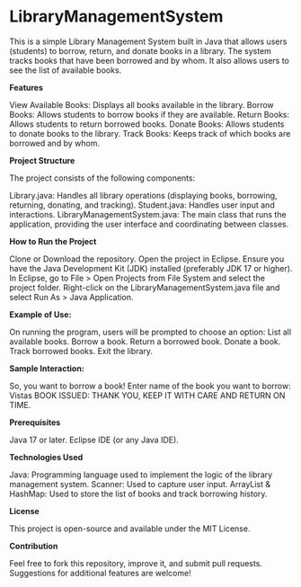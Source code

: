 # LibraryManagementSystem

This is a simple Library Management System built in Java that allows users (students) to borrow, return, and donate books in a library. The system tracks books that have been borrowed and by whom. It also allows users to see the list of available books.

**Features**


View Available Books: Displays all books available in the library.
Borrow Books: Allows students to borrow books if they are available.
Return Books: Allows students to return borrowed books.
Donate Books: Allows students to donate books to the library.
Track Books: Keeps track of which books are borrowed and by whom.

**Project Structure**

The project consists of the following components:

Library.java: Handles all library operations (displaying books, borrowing, returning, donating, and tracking).
Student.java: Handles user input and interactions.
LibraryManagementSystem.java: The main class that runs the application, providing the user interface and coordinating between classes.


**How to Run the Project**


Clone or Download the repository.
Open the project in Eclipse.
Ensure you have the Java Development Kit (JDK) installed (preferably JDK 17 or higher).
In Eclipse, go to File > Open Projects from File System and select the project folder.
Right-click on the LibraryManagementSystem.java file and select Run As > Java Application.


**Example of Use:**

On running the program, users will be prompted to choose an option:
List all available books.
Borrow a book.
Return a borrowed book.
Donate a book.
Track borrowed books.
Exit the library.


**Sample Interaction:**


So, you want to borrow a book!
Enter name of the book you want to borrow: Vistas
BOOK ISSUED: THANK YOU, KEEP IT WITH CARE AND RETURN ON TIME.


**Prerequisites**

Java 17 or later.
Eclipse IDE (or any Java IDE).


**Technologies Used**

Java: Programming language used to implement the logic of the library management system.
Scanner: Used to capture user input.
ArrayList & HashMap: Used to store the list of books and track borrowing history.


**License**

This project is open-source and available under the MIT License.


**Contribution**

Feel free to fork this repository, improve it, and submit pull requests. Suggestions for additional features are welcome!

